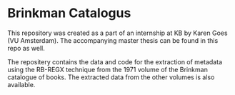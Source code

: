 # Brinkman Catalogus

This repository was created as a part of an internship at KB by Karen Goes (VU Amsterdam). The accompanying master thesis can be found in this repo as well.

The repositery contains the data and code for the extraction of metadata using the RB-REGX technique from the 1971 volume of the Brinkman catalogue of books. The extracted data from the other volumes is also available.
